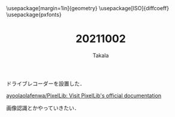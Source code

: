 ﻿---
title: 20211002
yesterday: 20211001
tomorrow: 20211003
days: 645
author: Takala
header-includes:
  - \usepackage[margin=1in]{geometry}
  - \usepackage[ISO]{diffcoeff}
  - \usepackage{pxfonts}
---


ドライブレコーダーを設置した．


[ayoolaolafenwa/PixelLib: Visit PixelLib's official documentation](
https://github.com/ayoolaolafenwa/PixelLib)


画像認識とかやっていきたい．


